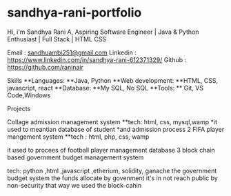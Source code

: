 # sandhya-rani-portfolio
Hi, i'm Sandhya Rani A,
Aspiring Software Engineer | Java & Python Enthusiast | Full Stack | HTML CSS

Email : sandhuambi251@gmail.com
Linkedin : https://www.linkedin.com/in/sandhya-rani-612371329/
Github : https://github.com/raninair

Skills
**Languages: **Java, Python
**Web development: **HTML, CSS, javascript, react
**Database: **My SQL, No SQL
**Tools: ** Git, VS Code,Windows

Projects

Collage admission management system
**tech: html, css, mysql,wamp
*it used to meantian database of student
*and admission process
2 FIFA player mangement system
**tech : html, php, css, wamp

it used to procees of football player management database
3 block chain based government budget management system

tech: python ,html ,javascript ,etherium, solidity, ganache
the government budget system the funds allocate by govenment it's in not reach public by non-security that way we used the block-cahin

